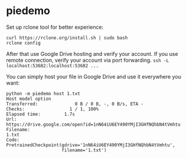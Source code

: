 # piedemo

Set up rclone tool for better experience:  

```commandline
curl https://rclone.org/install.sh | sudo bash
rclone config
```

After that use Google Drive hosting and verify your account.
If you use remote connection, verify your account via port forwarding. 
```ssh -L localhost:53682:localhost:53682 ...```

You can simply host your file in Google Drive and use it everywhere you want:
```commandline
python -m piedemo host 1.txt
Host model option
Transferred:              0 B / 0 B, -, 0 B/s, ETA -
Checks:                 1 / 1, 100%
Elapsed time:         1.7s
Url: 
https://drive.google.com/open?id=1nN64iU6EY490YMjI3GHfNQhbN4tVmhtu
Filename: 
1.txt
Code:
PretrainedCheckpoint(gdrive='1nN64iU6EY490YMjI3GHfNQhbN4tVmhtu',
                     filename='1.txt')
```

